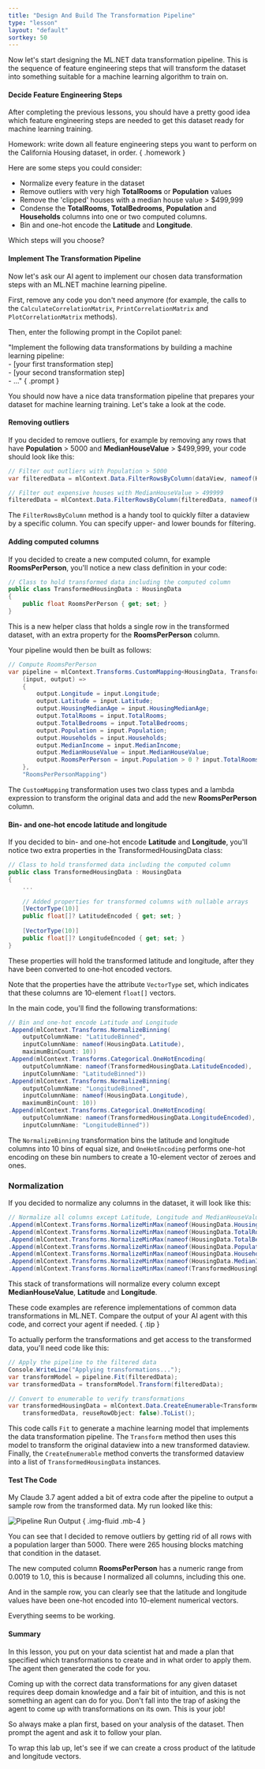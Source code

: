 ```yaml
---
title: "Design And Build The Transformation Pipeline"
type: "lesson"
layout: "default"
sortkey: 50
---
```


Now let's start designing the ML.NET data transformation pipeline. This is the sequence of feature engineering steps that will transform the dataset into something suitable for a machine learning algorithm to train on.

#### Decide Feature Engineering Steps

After completing the previous lessons, you should have a pretty good idea which feature engineering steps are needed to get this dataset ready for machine learning training.

Homework: write down all feature engineering steps you want to perform on the California Housing dataset, in order.
{ .homework }

Here are some steps you could consider:

-   Normalize every feature in the dataset
-   Remove outliers with very high **TotalRooms** or **Population** values
-   Remove the 'clipped' houses with a median house value > $499,999
-   Condense the **TotalRooms**, **TotalBedrooms**, **Population** and **Households** columns into one or two computed columns.
-   Bin and one-hot encode the **Latitude** and **Longitude**.

Which steps will you choose?

#### Implement The Transformation Pipeline

Now let's ask our AI agent to implement our chosen data transformation steps with an ML.NET machine learning pipeline.

First, remove any code you don't need anymore (for example, the calls to the `CalculateCorrelationMatrix`, `PrintCorrelationMatrix` and `PlotCorrelationMatrix` methods).

Then, enter the following prompt in the Copilot panel:

"Implement the following data transformations by building a machine learning pipeline:<br>- [your first transformation step]<br>- [your second transformation step]<br>- ..."
{ .prompt }

You should now have a nice data transformation pipeline that prepares your dataset for machine learning training. Let's take a look at the code.

#### Removing outliers

If you decided to remove outliers, for example by removing any rows that have **Population** > 5000 and **MedianHouseValue** > $499,999, your code should look like this:

```csharp
// Filter out outliers with Population > 5000
var filteredData = mlContext.Data.FilterRowsByColumn(dataView, nameof(HousingData.Population), upperBound: 5000);

// Filter out expensive houses with MedianHouseValue > 499999
filteredData = mlContext.Data.FilterRowsByColumn(filteredData, nameof(HousingData.MedianHouseValue), upperBound: 499999);
```

The `FilterRowsByColumn` method is a handy tool to quickly filter a dataview by a specific column. You can specify upper- and lower bounds for filtering.

#### Adding computed columns

If you decided to create a new computed column, for example **RoomsPerPerson**, you'll notice a new class definition in your code:

```csharp
// Class to hold transformed data including the computed column
public class TransformedHousingData : HousingData
{
    public float RoomsPerPerson { get; set; }
}
```

This is a new helper class that holds a single row in the transformed dataset, with an extra property for the **RoomsPerPerson** column.

Your pipeline would then be built as follows:

```csharp
// Compute RoomsPerPerson
var pipeline = mlContext.Transforms.CustomMapping<HousingData, TransformedHousingData>(
    (input, output) => 
    {
        output.Longitude = input.Longitude;
        output.Latitude = input.Latitude;
        output.HousingMedianAge = input.HousingMedianAge;
        output.TotalRooms = input.TotalRooms;
        output.TotalBedrooms = input.TotalBedrooms;
        output.Population = input.Population;
        output.Households = input.Households;
        output.MedianIncome = input.MedianIncome;
        output.MedianHouseValue = input.MedianHouseValue;
        output.RoomsPerPerson = input.Population > 0 ? input.TotalRooms / input.Population : 0;
    },
    "RoomsPerPersonMapping")
```

The `CustomMapping` transformation uses two class types and a lambda expression to transform the original data and add the new **RoomsPerPerson** column.

#### Bin- and one-hot encode latitude and longitude

If you decided to bin- and one-hot encode **Latitude** and **Longitude**, you'll notice two extra properties in the TransformedHousingData class:

```csharp
// Class to hold transformed data including the computed column
public class TransformedHousingData : HousingData
{
    ...
    
    // Added properties for transformed columns with nullable arrays
    [VectorType(10)]
    public float[]? LatitudeEncoded { get; set; }
    
    [VectorType(10)]
    public float[]? LongitudeEncoded { get; set; }
}
```

These properties will hold the transformed latitude and longitude, after they have been converted to one-hot encoded vectors.

Note that the properties have the attribute `VectorType` set, which indicates that these columns are 10-element `float[]` vectors.

In the main code, you'll find the following transformations:

```csharp
// Bin and one-hot encode Latitude and Longitude
.Append(mlContext.Transforms.NormalizeBinning(
    outputColumnName: "LatitudeBinned",
    inputColumnName: nameof(HousingData.Latitude),
    maximumBinCount: 10))
.Append(mlContext.Transforms.Categorical.OneHotEncoding(
    outputColumnName: nameof(TransformedHousingData.LatitudeEncoded),
    inputColumnName: "LatitudeBinned"))    
.Append(mlContext.Transforms.NormalizeBinning(
    outputColumnName: "LongitudeBinned",
    inputColumnName: nameof(HousingData.Longitude),
    maximumBinCount: 10))
.Append(mlContext.Transforms.Categorical.OneHotEncoding(
    outputColumnName: nameof(TransformedHousingData.LongitudeEncoded),
    inputColumnName: "LongitudeBinned"))
```

The `NormalizeBinning` transformation bins the latitude and longitude columns into 10 bins of equal size, and `OneHotEncoding` performs one-hot encoding on these bin numbers to create a 10-element vector of zeroes and ones.

### Normalization

If you decided to normalize any columns in the dataset, it will look like this:

```csharp
// Normalize all columns except Latitude, Longitude and MedianHouseValue
.Append(mlContext.Transforms.NormalizeMinMax(nameof(HousingData.HousingMedianAge)))
.Append(mlContext.Transforms.NormalizeMinMax(nameof(HousingData.TotalRooms)))
.Append(mlContext.Transforms.NormalizeMinMax(nameof(HousingData.TotalBedrooms)))
.Append(mlContext.Transforms.NormalizeMinMax(nameof(HousingData.Population)))
.Append(mlContext.Transforms.NormalizeMinMax(nameof(HousingData.Households)))
.Append(mlContext.Transforms.NormalizeMinMax(nameof(HousingData.MedianIncome)))
.Append(mlContext.Transforms.NormalizeMinMax(nameof(TransformedHousingData.RoomsPerPerson)));
```

This stack of transformations will normalize every column except **MedianHouseValue**, **Latitude** and **Longitude**.

These code examples are reference implementations of common data transformations in ML.NET. Compare the output of your AI agent with this code, and correct your agent if needed.
{ .tip }

To actually perform the transformations and get access to the transformed data, you'll need code like this:

```csharp
// Apply the pipeline to the filtered data
Console.WriteLine("Applying transformations...");
var transformModel = pipeline.Fit(filteredData);
var transformedData = transformModel.Transform(filteredData);

// Convert to enumerable to verify transformations
var transformedHousingData = mlContext.Data.CreateEnumerable<TransformedHousingData>(
    transformedData, reuseRowObject: false).ToList();
```

This code calls `Fit` to generate a machine learning model that implements the data transformation pipeline. The `Transform` method then uses this model to transform the original dataview into a new transformed dataview. Finally, the `CreateEnumerable` method converts the transformed dataview into a list of `TransformedHousingData` instances.

#### Test The Code

My Claude 3.7 agent added a bit of extra code after the pipeline to output a sample row from the transformed data. My run looked like this:

![Pipeline Run Output](../img/pipeline-run.png)
{ .img-fluid .mb-4 }

You can see that I decided to remove outliers by getting rid of all rows with a population larger than 5000. There were 265 housing blocks matching that condition in the dataset.

The new computed column **RoomsPerPerson** has a numeric range from 0.0019 to 1.0, this is because I normalized all columns, including this one.

And in the sample row, you can clearly see that the latitude and longitude values have been one-hot encoded into 10-element numerical vectors.

Everything seems to be working.

#### Summary

In this lesson, you put on your data scientist hat and made a plan that specified which transformations to create and in what order to apply them. The agent then generated the code for you.

Coming up with the correct data transformations for any given dataset requires deep domain knowledge and a fair bit of intuition, and this is not something an agent can do for you. Don't fall into the trap of asking the agent to come up with transformations on its own. This is your job!

So always make a plan first, based on your analysis of the dataset. Then prompt the agent and ask it to follow your plan.

To wrap this lab up, let's see if we can create a cross product of the latitude and longitude vectors.